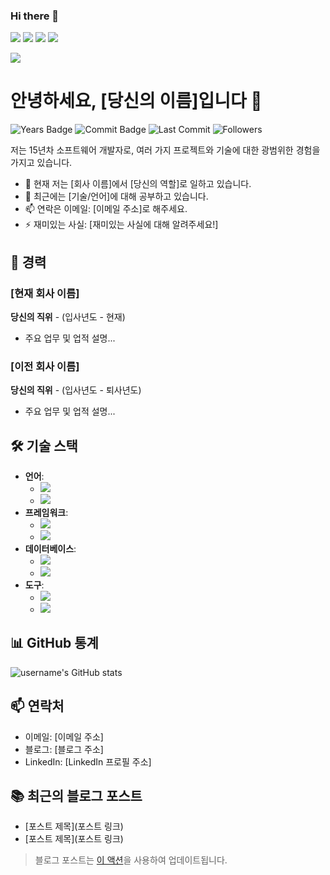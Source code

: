 ### Hi there 👋

<!--
**haninnisfree/haninnisfree** is a ✨ _special_ ✨ repository because its `README.md` (this file) appears on your GitHub profile.

Here are some ideas to get you started:

- 🔭 I’m currently working on ...
- 🌱 I’m currently learning ...
- 👯 I’m looking to collaborate on ...
- 🤔 I’m looking for help with ...
- 💬 Ask me about ...
- 📫 How to reach me: ...
- 😄 Pronouns: ...
- ⚡ Fun fact: ...
-->
<img src="https://img.shields.io/badge/Python-3776AB?style=for-the-badge&logo=Python&logoColor=white">
<img src="https://img.shields.io/badge/Apple-000000?style=for-the-badge&logo=Apple&logoColor=white">
<img src="https://img.shields.io/badge/adobephotoshop-31A8FF?style=for-the-badge&logo=adobephotoshop&logoColor=white">
<img src="https://img.shields.io/badge/leagueoflegends-C28F2C?style=for-the-badge&logo=leagueoflegends&logoColor=white">

<a href="https://hits.seeyoufarm.com"><img src="https://hits.seeyoufarm.com/api/count/incr/badge.svg?url=https%3A%2F%2Fgithub.com%2Fhaninnisfree&count_bg=%2379C83D&title_bg=%23555555&icon=&icon_color=%23E7E7E7&title=hits&edge_flat=false"/></a>


# 안녕하세요, [당신의 이름]입니다 👋

![Years Badge](https://badgen.net/badge/Years/15/blue?icon=github)
![Commit Badge](https://badgen.net/github/commits/username/reponame/master?icon=github)
![Last Commit](https://img.shields.io/github/last-commit/username/reponame?style=flat-square)
![Followers](https://img.shields.io/github/followers/username?style=social)

저는 15년차 소프트웨어 개발자로, 여러 가지 프로젝트와 기술에 대한 광범위한 경험을 가지고 있습니다.

- 🔭 현재 저는 [회사 이름]에서 [당신의 역할]로 일하고 있습니다.
- 🌱 최근에는 [기술/언어]에 대해 공부하고 있습니다.
- 📫 연락은 이메일: [이메일 주소]로 해주세요.
- ⚡ 재미있는 사실: [재미있는 사실에 대해 알려주세요!]

## 💼 경력

### [현재 회사 이름]
**당신의 직위** - (입사년도 - 현재)
- 주요 업무 및 업적 설명...

### [이전 회사 이름]
**당신의 직위** - (입사년도 - 퇴사년도)
- 주요 업무 및 업적 설명...

## 🛠 기술 스택

- **언어**: 
  - ![](https://img.shields.io/badge/Code-Python-informational?style=flat&logo=python&logoColor=white)
  - ![](https://img.shields.io/badge/Code-Java-informational?style=flat&logo=java&logoColor=white)
- **프레임워크**:
  - ![](https://img.shields.io/badge/Framework-Spring-informational?style=flat&logo=spring&logoColor=white)
  - ![](https://img.shields.io/badge/Framework-Django-informational?style=flat&logo=django&logoColor=white)
- **데이터베이스**:
  - ![](https://img.shields.io/badge/DB-MySQL-informational?style=flat&logo=mysql&logoColor=white)
  - ![](https://img.shields.io/badge/DB-MongoDB-informational?style=flat&logo=mongodb&logoColor=white)
- **도구**:
  - ![](https://img.shields.io/badge/Tools-Docker-informational?style=flat&logo=docker&logoColor=white)
  - ![](https://img.shields.io/badge/Tools-Kubernetes-informational?style=flat&logo=kubernetes&logoColor=white)

## 📊 GitHub 통계

![username's GitHub stats](https://github-readme-stats.vercel.app/api?username=username&show_icons=true&theme=radical)

## 📫 연락처
- 이메일: [이메일 주소]
- 블로그: [블로그 주소]
- LinkedIn: [LinkedIn 프로필 주소]

## 📚 최근의 블로그 포스트
<!-- BLOG-POST-LIST:START -->
- [포스트 제목](포스트 링크)
- [포스트 제목](포스트 링크)
<!-- BLOG-POST-LIST:END -->
> 블로그 포스트는 [이 액션](https://github.com/gautamkrishnar/blog-post-workflow)을 사용하여 업데이트됩니다.

